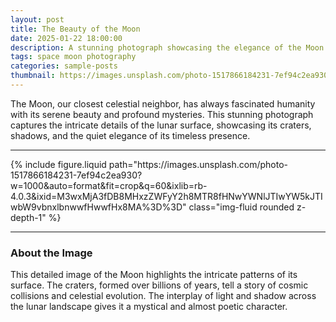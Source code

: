 ```yaml
---
layout: post
title: The Beauty of the Moon
date: 2025-01-22 18:00:00
description: A stunning photograph showcasing the elegance of the Moon
tags: space moon photography
categories: sample-posts
thumbnail: https://images.unsplash.com/photo-1517866184231-7ef94c2ea930?w=1000&auto=format&fit=crop&q=60&ixlib=rb-4.0.3&ixid=M3wxMjA3fDB8MHxzZWFyY2h8MTR8fHNwYWNlJTIwYW5kJTIwbW9vbnxlbnwwfHwwfHx8MA%3D%3D
---
```


The Moon, our closest celestial neighbor, has always fascinated humanity with its serene beauty and profound mysteries. This stunning photograph captures the intricate details of the lunar surface, showcasing its craters, shadows, and the quiet elegance of its timeless presence.

---

<div class="row mt-3">
    <div class="col-sm mt-3 mt-md-0">
        {% include figure.liquid path="https://images.unsplash.com/photo-1517866184231-7ef94c2ea930?w=1000&auto=format&fit=crop&q=60&ixlib=rb-4.0.3&ixid=M3wxMjA3fDB8MHxzZWFyY2h8MTR8fHNwYWNlJTIwYW5kJTIwbW9vbnxlbnwwfHwwfHx8MA%3D%3D" class="img-fluid rounded z-depth-1" %}
    </div>
</div>

---

### About the Image

This detailed image of the Moon highlights the intricate patterns of its surface. The craters, formed over billions of years, tell a story of cosmic collisions and celestial evolution. The interplay of light and shadow across the lunar landscape gives it a mystical and almost poetic character.

